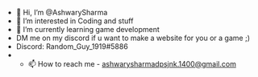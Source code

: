 - 👋 Hi, I’m @AshwarySharma
- 👀 I’m interested in Coding and stuff
- 🌱 I’m currently learning game development
- DM me on my discord if u want to make a website for you or a game ;)
- Discord: Random_Guy_1919#5886
- - 📫 How to reach me - ashwarysharmadpsjnk.1400@gmail.com

<!---
AshwarySharma/AshwarySharma is a ✨ special ✨ repository because its `README.md` (this file) appears on your GitHub profile.
You can click the Preview link to take a look at your changes.
--->
